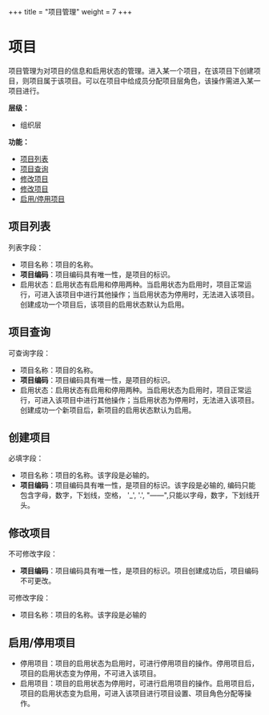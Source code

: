 +++
title = "项目管理"
weight = 7
+++

# 项目

项目管理为对项目的信息和启用状态的管理。进入某一个项目，在该项目下创建项目，则项目属于该项目。可以在项目中给成员分配项目层角色，该操作需进入某一项目进行。

**层级：**

- 组织层

**功能：**

- [项目列表](#1)
- [项目查询](#2)
- [修改项目](#3)
- [修改项目](#4)
- [启用/停用项目](#5)


<h2 id="1">项目列表</h2>

列表字段：

- 项目名称：项目的名称。
- **项目编码**：项目编码具有唯一性，是项目的标识。
- 启用状态：启用状态有启用和停用两种。当启用状态为启用时，项目正常运行，可进入该项目中进行其他操作；当启用状态为停用时，无法进入该项目。创建成功一个项目后，该项目的启用状态默认为启用。

<h2 id="2">项目查询</h2>

可查询字段：

- 项目名称：项目的名称。
- **项目编码**：项目编码具有唯一性，是项目的标识。
- 启用状态：启用状态有启用和停用两种。当启用状态为启用时，项目正常运行，可进入该项目中进行其他操作；当启用状态为停用时，无法进入该项目。创建成功一个新项目后，新项目的启用状态默认为启用。

<h2 id="3">创建项目</h2>

必填字段：

- 项目名称：项目的名称。该字段是必输的。
- **项目编码**：项目编码具有唯一性，是项目的标识。该字段是必输的, 编码只能包含字母，数字，下划线，空格， '_', '.', "——",只能以字母，数字，下划线开头。

<h2 id="4">修改项目</h2>

不可修改字段：

- **项目编码**：项目编码具有唯一性，是项目的标识。项目创建成功后，项目编码不可更改。

可修改字段：

- 项目名称：项目的名称。该字段是必输的

<h2 id="5">启用/停用项目</h2>

- 停用项目：项目的启用状态为启用时，可进行停用项目的操作。停用项目后，项目的启用状态变为停用，不可进入该项目。
- 启用项目：项目的启用状态为停用时，可进行启用项目的操作。启用项目后，项目的启用状态变为启用，可进入该项目进行项目设置、项目角色分配等操作。



